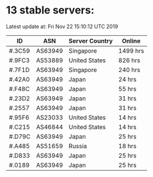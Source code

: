 # 13 stable servers:

Latest update at: Fri Nov 22 15:10:12 UTC 2019

| ID | ASN | Server Country | Online |
| -- | --- | -------------- | ------ |
| #.3C59 | AS63949 | Singapore | 1499 hrs |
| #.9FC3 | AS53889 | United States | 826 hrs |
| #.7F1D | AS63949 | Singapore | 240 hrs |
| #.42A0 | AS63949 | Japan | 24 hrs |
| #.F48C | AS63949 | Japan | 55 hrs |
| #.23D2 | AS63949 | Japan | 31 hrs |
| #.2557 | AS63949 | Japan | 31 hrs |
| #.95F6 | AS23033 | United States | 14 hrs |
| #.C215 | AS46844 | United States | 14 hrs |
| #.D79C | AS63949 | Japan | 25 hrs |
| #.A485 | AS51659 | Russia | 18 hrs |
| #.D833 | AS63949 | Japan | 25 hrs |
| #.0189 | AS63949 | Japan | 25 hrs |

